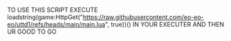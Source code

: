 TO USE THIS SCRIPT EXECUTE loadstring(game:HttpGet("https://raw.githubusercontent.com/eo-eo-eo/uttd1/refs/heads/main/main.lua", true))() IN YOUR EXECUTER AND THEN UR GOOD TO GO
